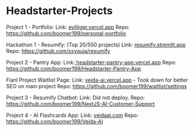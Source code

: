 # Headstarter-Projects
Project 1 - Portfolio:
Link: [evilliger.vercel.app](https://evilliger.vercel.app/)
Repo: https://github.com/boomer199/personal-portfolio

Hackathon 1 - Resumify: (Top 20/550 projects)
Link: [resumify.stremlit.app](https://resumify.streamlit.app/)
Repo: https://github.com/ssyquia/resumify

Project 2 - Pantry App:
Link:[ headstarter-pantry-app.vercel.app](https://headstarter-pantry-app.vercel.app/)
Repo: https://github.com/boomer199/Headstarter-Pantry-App

Fianl Project Waitlist Page:
Link: [veida-ai.vercel.app](https://veida-ai.vercel.app/) - Took down for better SEO on main project
Repo: https://github.com/boomer199/waitlist/settings

Project 3 - Resumify Chatbot:
Link: Did not deploy.
Repo: https://github.com/boomer199/NextJS-AI-Customer-Support

Project 4 - AI Flashcards App: 
Link: [veidaai.com](https://www.veidaai.com/)
Repo: https://github.com/boomer199/Veida-AI
